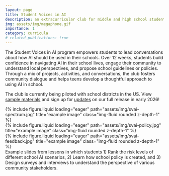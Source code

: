 ```yaml
---
layout: page
title: Student Voices in AI
description: an extracurricular club for middle and high school students to design AI policy in their schools
img: assets/img/megaphone.gif
importance: 1
category: curricula
# related_publications: true
---
```


The Student Voices in AI program empowers students to lead conversations about how AI should be used in their schools. Over 12 weeks, students build confidence in navigating AI in their school lives, engage their community to understand local perspectives, and propose school guidelines or policies. Through a mix of projects, activities, and conversations, the club fosters community dialogue and helps teens develop a thoughtful approach to using AI in school.

The club is currently being piloted with school districts in the US. View <a href="https://docs.google.com/document/d/1z75zEbAmbLucxcW7x3nNF3j3rr8LSYnSstJP2K8A0TQ/edit?usp=sharing">sample materials<a> and sign up for <a href="https://forms.gle/ASjbBG31r6dnyX4m7">updates</a> on our full release in early 2026!

<div class="row">
    <div class="col-sm mt-3 mt-md-0">
        {% include figure.liquid loading="eager" path="assets/img/svai-spectrum.jpg" title="example image" class="img-fluid rounded z-depth-1" %}
    </div>
    <div class="col-sm mt-3 mt-md-0">
        {% include figure.liquid loading="eager" path="assets/img/svai-policy.jpg" title="example image" class="img-fluid rounded z-depth-1" %}
    </div>
    <div class="col-sm mt-3 mt-md-0">
        {% include figure.liquid loading="eager" path="assets/img/svai-feedback.jpg" title="example image" class="img-fluid rounded z-depth-1" %}
    </div>
</div>
<div class="caption">
    Example slides from lessons in which students 1) Rank the risk levels of different school AI scenarios, 2) Learn how school policy is created, and 3) Design surveys and interviews to understand the perspective of various community stakeholders.
</div>
